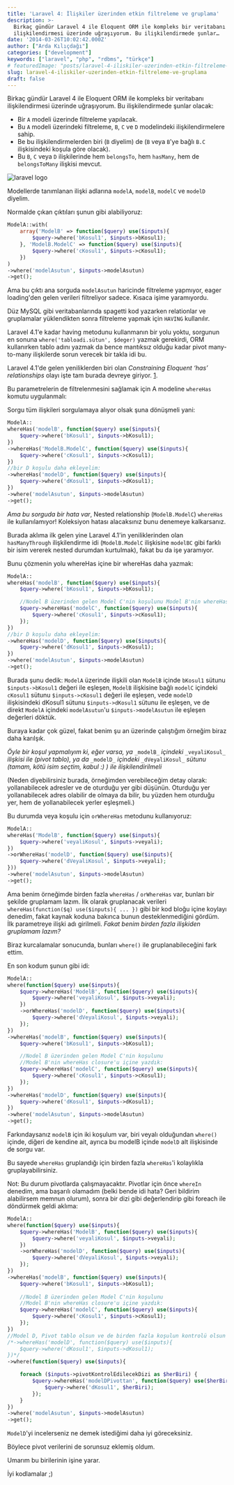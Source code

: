 ```yaml
---
title: 'Laravel 4: İlişkiler üzerinden etkin filtreleme ve gruplama'
description: >-
  Birkaç gündür Laravel 4 ile Eloquent ORM ile kompleks bir veritabanı
  ilişkilendirmesi üzerinde uğraşıyorum. Bu ilişkilendirmede şunlar…
date: '2014-03-26T10:02:42.000Z'
author: ["Arda Kılıçdağı"]
categories: ["development"]
keywords: ["laravel", "php", "rdbms", "türkçe"]
# featuredImage: "posts/laravel-4-iliskiler-uzerinden-etkin-filtreleme-ve-gruplama/images/laravel-logo.png"
slug: laravel-4-iliskiler-uzerinden-etkin-filtreleme-ve-gruplama
draft: false
---
```


Birkaç gündür Laravel 4 ile Eloquent ORM ile kompleks bir veritabanı ilişkilendirmesi üzerinde uğraşıyorum. Bu ilişkilendirmede şunlar olacak:

* Bir `A` modeli üzerinde filtreleme yapılacak.
* Bu `A` modeli üzerindeki filtreleme, `B`, `C` ve `D` modelindeki ilişkilendirmelere sahip.
* Be bu ilişkilendirmelerden biri (`B` diyelim) de (`B` veya `B`'ye bağlı `B.C` ilişkisindeki koşula göre olacak).
* Bu `B`, `C` veya `D` ilişkilerinde hem `belongsTo`, hem `hasMany`, hem de `belongsToMany` ilişkisi mevcut.

![laravel logo](./images/laravel-logo.png)

Modellerde tanımlanan ilişki adlarına `modelA`, `modelB`, `modelC` ve `modelD` diyelim.

Normalde çıkan çıktıları şunun gibi alabiliyoruz:

```php
ModelA::with(
	array('ModelB' => function($query) use($inputs){
		$query->where('bKosul1', $inputs->bKosul1);
	}, 'ModelB.ModelC' => function($query) use($inputs){
		$query->where('cKosul1', $inputs->cKosul1);
	})
)
->where('modelAsutun', $inputs->modelAsutun)
->get();
```

Ama bu çıktı ana sorguda `modelAsutun` haricinde filtreleme yapmıyor, eager loading'den gelen verileri filtreliyor sadece. Kısaca işime yaramıyordu.

Düz MySQL gibi veritabanlarında spagetti kod yazarken relationlar ve gruplamalar yüklendikten sonra filtreleme yapmak için `HAVING` kullanılır.

Laravel 4.1'e kadar having metodunu kullanmanın bir yolu yoktu, sorgunun en sonuna `where('tabloadi.sütun', $deger)` yazmak gerekirdi, ORM kullanırken tablo adını yazmak da bence mantıksız olduğu kadar pivot many-to-many ilişkilerde sorun verecek bir takla idi bu.

Laravel 4.1'de gelen yeniliklerden biri olan _Constraining Eloquent ‘has’ relationships_ olayı işte tam burada devreye giriyor. [1](https://laravel.com/docs/4.2/eloquent#querying-relations).

Bu parametrelerin de filtrelenmesini sağlamak için A modeline `whereHas` komutu uygulanmalı:

Sorgu tüm ilişkileri sorgulamaya alıyor olsak şuna dönüşmeli yani:

```php
ModelA::
whereHas('modelB', function($query) use($inputs){
	$query->where('bKosul1', $inputs->bKosul1);
})
->whereHas('ModelB.ModelC', function($query) use($inputs){
	$query->where('cKosul1', $inputs->cKosul1);
})
//bir D koşulu daha ekleyelim:
->whereHas('modelD', function($query) use($inputs){
	$query->where('dKosul1', $inputs->dKosul1);
})
->where('modelAsutun', $inputs->modelAsutun)
->get();
```

_Ama bu sorguda bir hata var_, Nested relationship (`ModelB.ModelC`) `whereHas` ile kullanılamıyor! Koleksiyon hatası alacaksınız bunu denemeye kalkarsanız.

Burada aklıma ilk gelen yine Laravel 4.1'in yeniliklerinden olan `hasManyThrough` ilişkilendirme idi (`ModelB.ModelC` ilişkisine `modelBC` gibi farklı bir isim vererek nested durumdan kurtulmak), fakat bu da işe yaramıyor.

Bunu çözmenin yolu whereHas içine bir whereHas daha yazmak:

```php
ModelA::
whereHas('modelB', function($query) use($inputs){
	$query->where('bKosul1', $inputs->bKosul1);

	//Nodel B üzerinden gelen Model C'nin koşulunu Model B'nin whereHas closure'u içine yazdık:
	$query->whereHas('modelC', function($query) use($inputs){
		$query->where('cKosul1', $inputs->cKosul1);
	});
})
//bir D koşulu daha ekleyelim:
->whereHas('modelD', function($query) use($inputs){
	$query->where('dKosul1', $inputs->dKosul1);
})
->where('modelAsutun', $inputs->modelAsutun)
->get();
```

Burada şunu dedik: `ModelA` üzerinde ilişkili olan `ModelB` içinde `bKosul1` sütunu `$inputs->bKosul1` değeri ile eşleşen, `ModelB` ilişkisine bağlı `modelC` içindeki `cKosul1` sütunu `$inputs->cKosul1` değeri ile eşleşen, vede `modelD` ilişkisindeki dKosul1 sütunu `$inputs->dKosul1` sütunu ile eşleşen, ve de direkt `ModelA` içindeki `modelAsutun`'u `$inputs->modelAsutun` ile eşleşen değerleri döktük.

Buraya kadar çok güzel, fakat benim şu an üzerinde çalıştığım örneğim biraz daha karılşık.

_Öyle bir koşul yapmalıyım ki, eğer varsa, ya_ `_modelB_` _içindeki_ `_veyaliKosul_` _ilişkisi ile (pivot tablo), ya da_ `_modelD_` _içindeki_ `_dVeyaliKosul_` _sütunu (tamam, kötü isim seçtim, kabul :) ) ile ilişkilendirilmeli_

(Neden diyebilirsiniz burada, örneğimden verebileceğim detay olarak: yollanabilecek adresler ve de oturduğu yer gibi düşünün. Oturduğu yer yollanabilecek adres olabilir de olmaya da bilir, bu yüzden hem oturduğu yer, hem de yollanabilecek yerler eşleşmeli.)

Bu durumda veya koşulu için `orWhereHas` metodunu kullanıyoruz:

```php
ModelA::
whereHas('ModelB', function($query) use($inputs){
	$query->where('veyaliKosul', $inputs->veyali);
})
->orWhereHas('modelD', function($query) use($inputs){
	$query->where('dVeyaliKosul', $inputs->veyali);
}))
->where('modelAsutun', $inputs->modelAsutun)
->get();
```

Ama benim örneğimde birden fazla `whereHas` / `orWhereHas` var, bunları bir şekilde gruplamam lazım. İlk olarak gruplanacak verileri `whereHas(function($q) use($inputs){ ... })` gibi bir kod bloğu içine koylayı denedim, fakat kaynak koduna bakınca bunun desteklenmediğini gördüm. İlk parametreye ilişki adı girilmeli. _Fakat benim birden fazla ilişkiden gruplamam lazım?_

Biraz kurcalamalar sonucunda, bunları `where()` ile gruplanabileceğini fark ettim.

En son kodum şunun gibi idi:

```php
ModelA::
where(function($query) use($inputs){
	$query->whereHas('ModelB', function($query) use($inputs){
		$query->where('veyaliKosul', $inputs->veyali);
	})
	->orWhereHas('modelD', function($query) use($inputs){
		$query->where('dVeyaliKosul', $inputs->veyali);
	});
})
->whereHas('modelB', function($query) use($inputs){
	$query->where('bKosul1', $inputs->bKosul1);

	//Nodel B üzerinden gelen Model C'nin koşulunu 
	//Model B'nin whereHas closure'u içine yazdık:
	$query->whereHas('modelC', function($query) use($inputs){
		$query->where('cKosul1', $inputs->cKosul1);
	});
})
->whereHas('modelD', function($query) use($inputs){
	$query->where('dKosul1', $inputs->dKosul1);
})
->where('modelAsutun', $inputs->modelAsutun)
->get();
```

Farkındaysanız `modelB` için iki koşulum var, biri veyalı olduğundan `where()` içinde, diğeri de kendine ait, ayrıca bu modelB içinde `modelD` alt ilişkisinde de sorgu var.

Bu sayede `whereHas` gruplandığı için birden fazla `whereHas`'i kolaylıkla gruplayabilirsiniz.

Not: Bu durum pivotlarda çalışmayacaktır. Pivotlar için önce `whereIn` denedim, ama başarılı olamadım (belki bende idi hata? Geri bildirim alabilirsem memnun olurum), sonra bir dizi gibi değerlendirip gibi foreach ile döndürmek geldi aklıma:

```php
ModelA::
where(function($query) use($inputs){
	$query->whereHas('ModelB', function($query) use($inputs){
		$query->where('veyaliKosul', $inputs->veyali);
	})
	->orWhereHas('modelD', function($query) use($inputs){
		$query->where('dVeyaliKosul', $inputs->veyali);
	});
})
->whereHas('modelB', function($query) use($inputs){
	$query->where('bKosul1', $inputs->bKosul1);
 
	//Nodel B üzerinden gelen Model C'nin koşulunu 
	//Model B'nin whereHas closure'u içine yazdık:
	$query->whereHas('modelC', function($query) use($inputs){
		$query->where('cKosul1', $inputs->cKosul1);
	});
})
//Model D, Pivot tablo olsun ve de birden fazla koşulun kontrolü olsun
/*->whereHas('modelD', function($query) use($inputs){
	$query->where('dKosul1', $inputs->dKosul1);
})*/
->where(function($query) use($inputs){

	foreach ($inputs->pivotKontrolEdilecekDizi as $herBiri) {
		$query->whereHas('modelDPivottan', function($query) use($herBiri){
			$query->where('dKosul1', $herBiri);
		});
	}
})
->where('modelAsutun', $inputs->modelAsutun)
->get();
```

`ModelD`'yi incelerseniz ne demek istediğimi daha iyi göreceksiniz.

Böylece pivot verilerini de sorunsuz eklemiş oldum.

Umarım bu birilerinin işine yarar.

İyi kodlamalar ;)